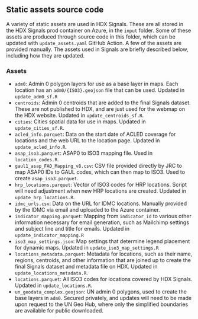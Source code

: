## Static assets source code

A variety of static assets are used in HDX Signals. These are all stored in
the HDX Signals prod container on Azure, in the `input` folder. Some of these
assets are produced through source code in this folder, which can be updated
with `update_assets.yaml` GitHub Action. A few of the assets are provided
manually. The assets used in Signals are briefly described below, including how
they are updated.

### Assets

- `adm0`: Admin 0 polygon layers for use as a base layer in maps. Each location
has an `adm0/{ISO3}.geojson` file that can be used. Updated in
`update_adm0_sf.R`
- `centroids`: Admin 0 centroids that are added to the final Signals dataset.
These are not published to HDX, and are just used for the webmap on the HDX
website. Updated in `update_centroids_sf.R`.
- `cities`: Cities spatial data for use in maps. Updated in
`update_cities_sf.R`.
- `acled_info.parquet`: Data on the start date of ACLED coverage for locations
and the web URL to the location page. Updated in `update_acled_info.R`.
- `asap_iso3.parquet`: ASAP0 to ISO3 mapping file. Used in `location_codes.R`.
- `gaul1_asap_FAO_Mapping_v8.csv`: CSV file provided directly by JRC to map
ASAP0 IDs to GAUL codes, which can then map to ISO3. Used to create
`asap_iso3.parquet`.
- `hrp_locations.parquet`: Vector of ISO3 codes for HRP locations. Script
will need adjustment when new HRP locations are created. Updated in
`update_hrp_locations.R`.
- `idmc_urls.csv`: Data on the URL for IDMC locations. Manually provided by
the IDMC via email and uploaded to the Azure container.
- `indicator_mapping.parquet`: Mapping from `indicator_id` to various other
information necessary for email generation, such as Mailchimp settings and
subject line and title for emails. Updated in
`update_indicator_mapping.R`
- `iso3_map_settings.json`: Map settings that determine legend placement for
dynamic maps. Updated in `update_iso3_map_settings.R`
- `locations_metadata.parquet`: Metadata for locations, such as their name,
regions, centroids, and other information that are joined up to create the final
Signals dataset and metadata file on HDX. Updated in `update_locations_metadata.R`.
- `locations.parquet`: All ISO3 codes for locations covered by HDX Signals.
Updated in `update_locations.R`.
- `un_geodata_complex.geojson`: UN admin 0 polygons, used to create the base layers
in `adm0`. Secured privately, and updates will need to be made upon request to the
UN Geo Hub, where only the simplified boundaries are available for public
downloaded.

